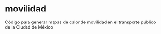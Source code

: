 # movilidad
Código para generar mapas de calor de movilidad en el transporte público de la Ciudad de México
